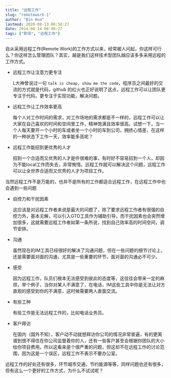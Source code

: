 ```yaml
---
title: "远程工作"
slug: "remotework-1"
author: "Bin Hua"
lastmod: 2020-08-13 08:58:27
date: 2014-08-14 06:40:27
tags: ["职场", "远程工作"]
---
```


自从采用远程工作(Remote Work)的工作方式以来，经常被人问起，你这样可行么？你这样怎么管理团队？其实，越是我们这样技术型团队越应该多多采用远程的工作方式。

- 远程工作让注意力更专注 

    L大神曾说过一句 `talk is cheap, show me the code`，程序员之间最好的交流的方式就是代码，github 的红火也正好说明了这点，远程工作可以让团队更专注于代码，更专注于实现功能，解决问题。 
 
- 远程工作让工作效率更高

    每个人对工作时间的需求，对工作场地的需求都是不一样的，远程工作可以让大家在自己喜欢的时间和空间里工作，精神饱满且效率很高。试想一下，当一个人每天要开一个小时的车或者坐一个小时的车到公司，拥挤心情差，在这样的一种状态下工作一天，效率能多高呢？ 
    
- 远程工作能招到更优秀的人才

    招到一个合适而又优秀的人才是件很难的事，有时好不容易招到一个人，却因为不能local工作而失去，非常惋惜。远程工作就可以解决这个问题，远程工作可以让全世界合适而又优秀的人才为项目工作。 
    
当然远程工作不是万能的，也并不是所有的工作都适合远程工作，在远程工作中也会遇到一些问题

- 自控力和干扰因素

    这应该是对远程工作者来说是最大的问题了，除了要求远程工作者有很强的自控力外，基本无解，可以引入GTD工具作为辅助引导。而干扰因素也会突然增加很多，这就需要远程工作者如第一条所说，找到自己效率高的时间空间，调节安排。 

- 沟通

    虽然现在的IM工具已经很好的解决了沟通问题，但在一些问题的细节讨论上，还是需要面对面的沟通，尤其是一些重要的环节，面对面的沟通必不可少。 
 
- 感受
 
     因为远程工作，队员们根本无法感受到彼此的态度等，这往往会带来一定的麻烦，举个例子，当你对某人不满意了，在电话，IM这些工具中你是无法让对方直观的感受到你的不满意，这时候需要两人直面交流。 

- 有些工种

    有些工作是无法远程工作的，比如电话业务员。 

- 客户拜访

    在国内（国外不知），客户动不动就想拜访你公司的情况非常普遍，有的更离谱到恨不得住在你公司监督着你的人，还有一些客户甚至会根据你团队的大小给你项目费用。所以这看来是个很严重的问题，但这却不在远程工作的讨论范围，因为这是一个误区，远程工作不表示不要办公室。 

远程工作的好处还有很多，环节城市交通，节约能源等等，同样问题也还有很多，但有这么一个更好的工作方式，为什么不试试呢？